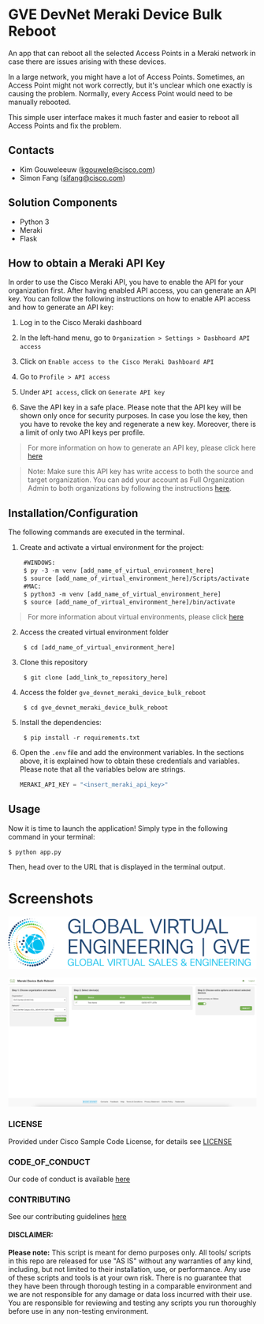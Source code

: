 # GVE DevNet Meraki Device Bulk Reboot
An app that can reboot all the selected Access Points in a Meraki network in case there are issues arising with these devices. 

In a large network, you might have a lot of Access Points. Sometimes, an Access Point might not work correctly, but it's unclear which one exactly is causing the problem. Normally, every Access Point would need to be manually rebooted. 

This simple user interface makes it much faster and easier to reboot all Access Points and fix the problem.


## Contacts
* Kim Gouweleeuw (kgouwele@cisco.com)
* Simon Fang (sifang@cisco.com)

## Solution Components
* Python 3
* Meraki
* Flask


## How to obtain a Meraki API Key

In order to use the Cisco Meraki API, you have to enable the API for your organization first. After having enabled API access, you can generate an API key. You can follow the following instructions on how to enable API access and how to generate an API key:

1. Log in to the Cisco Meraki dashboard

2. In the left-hand menu, go to `Organization > Settings > Dasbhoard API access`

3. Click on `Enable access to the Cisco Meraki Dashboard API`

4. Go to `Profile > API access`

5. Under `API access`, click on `Generate API key`

6. Save the API key in a safe place. Please note that the API key will be shown only once for security purposes. In case you lose the key, then you have to revoke the key and regenerate a new key. Moreover, there is a limit of only two API keys per profile. 

> For more information on how to generate an API key, please click here [here](https://documentation.meraki.com/General_Administration/Other_Topics/Cisco_Meraki_Dashboard_API)

> Note: Make sure this API key has write access to both the source and target organization. You can add your account as Full Organization Admin to both organizations by following the instructions [here](https://documentation.meraki.com/General_Administration/Managing_Dashboard_Access/Managing_Dashboard_Administrators_and_Permissions).

## Installation/Configuration

The following commands are executed in the terminal.

1. Create and activate a virtual environment for the project:
   
        #WINDOWS:
        $ py -3 -m venv [add_name_of_virtual_environment_here] 
        $ source [add_name_of_virtual_environment_here]/Scripts/activate
        #MAC:
        $ python3 -m venv [add_name_of_virtual_environment_here] 
        $ source [add_name_of_virtual_environment_here]/bin/activate
        
> For more information about virtual environments, please click [here](https://docs.python.org/3/tutorial/venv.html)

2. Access the created virtual environment folder

        $ cd [add_name_of_virtual_environment_here]

3. Clone this repository

        $ git clone [add_link_to_repository_here]

4. Access the folder `gve_devnet_meraki_device_bulk_reboot`

        $ cd gve_devnet_meraki_device_bulk_reboot

5. Install the dependencies:

        $ pip install -r requirements.txt

6. Open the `.env` file and add the environment variables. In the sections above, it is explained how to obtain these credentials and variables. Please note that all the variables below are strings.

    ```python
    MERAKI_API_KEY = "<insert_meraki_api_key>"
    ```

## Usage
Now it is time to launch the application! Simply type in the following command in your terminal:

    $ python app.py

Then, head over to the URL that is displayed in the terminal output. 



# Screenshots

![/IMAGES/0image.png](IMAGES/0image.png)

![/IMAGES/0image.png](IMAGES/Meraki_Device_Bulk_Reboot_Screenshot.png)

### LICENSE

Provided under Cisco Sample Code License, for details see [LICENSE](LICENSE.md)

### CODE_OF_CONDUCT

Our code of conduct is available [here](CODE_OF_CONDUCT.md)

### CONTRIBUTING

See our contributing guidelines [here](CONTRIBUTING.md)

#### DISCLAIMER:
<b>Please note:</b> This script is meant for demo purposes only. All tools/ scripts in this repo are released for use "AS IS" without any warranties of any kind, including, but not limited to their installation, use, or performance. Any use of these scripts and tools is at your own risk. There is no guarantee that they have been through thorough testing in a comparable environment and we are not responsible for any damage or data loss incurred with their use.
You are responsible for reviewing and testing any scripts you run thoroughly before use in any non-testing environment.